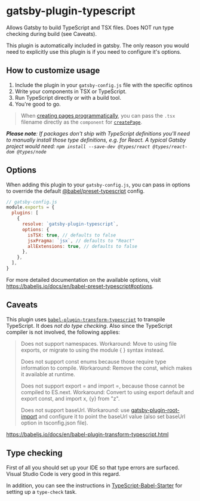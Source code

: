 # gatsby-plugin-typescript

Allows Gatsby to build TypeScript and TSX files. Does NOT run type checking during build (see Caveats).

This plugin is automatically included in gatsby. The only reason you would need to explicitly use this plugin is if you need to configure it's options.

## How to customize usage

1.  Include the plugin in your `gatsby-config.js` file with the specific optinos
1.  Write your components in TSX or TypeScript.
1.  Run TypeScript directly or with a build tool.
1.  You're good to go.

> When [creating pages programmatically](/docs/programmatically-create-pages-from-data/#creating-pages), you can pass the `.tsx` filename directly as the `component` for [`createPage`](/docs/actions/#createPage).

_**Please note**: If packages don't ship with TypeScript definitions you'll need to manually install those type definitions, e.g. for React. A typical Gatsby project would need: `npm install --save-dev @types/react @types/react-dom @types/node`_

## Options

When adding this plugin to your `gatsby-config.js`, you can pass in options to override the default [@babel/preset-typescript](https://babeljs.io/docs/en/babel-preset-typescript#options) config.

```javascript
// gatsby-config.js
module.exports = {
  plugins: [
    {
      resolve: `gatsby-plugin-typescript`,
      options: {
        isTSX: true, // defaults to false
        jsxPragma: `jsx`, // defaults to "React"
        allExtensions: true, // defaults to false
      },
    },
  ],
}
```

For more detailed documentation on the available options, visit https://babeljs.io/docs/en/babel-preset-typescript#options.

## Caveats

This plugin uses [`babel-plugin-transform-typescript`](https://babeljs.io/docs/en/babel-plugin-transform-typescript.html)
to transpile TypeScript. It does _not do type checking_. Also since the TypeScript
compiler is not involved, the following applies:

> Does not support namespaces.
> Workaround: Move to using file exports, or
> migrate to using the module { } syntax instead.
>
> Does not support const enums because those require
> type information to compile. Workaround: Remove the
> const, which makes it available at runtime.
>
> Does not support export = and import =, because those
> cannot be compiled to ES.next. Workaround: Convert
> to using export default and export const,
> and import x, {y} from "z".
>
> Does not support baseUrl.
> Workaround: use [gatsby-plugin-root-import](https://www.gatsbyjs.org/packages/gatsby-plugin-root-import/)
> and configure it to point the baseUrl value (also set baseUrl option in tsconfig.json file).

https://babeljs.io/docs/en/babel-plugin-transform-typescript.html

## Type checking

First of all you should set up your IDE so that type errors are surfaced.
Visual Studio Code is very good in this regard.

In addition, you can see the instructions in [TypeScript-Babel-Starter](https://github.com/Microsoft/TypeScript-Babel-Starter)
for setting up a `type-check` task.
